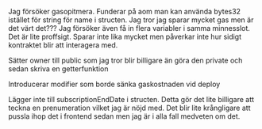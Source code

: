 Jag försöker gasopitmera. Funderar på aom man kan använda bytes32 istället för string för name i structen. Jag tror jag sparar mycket gas men är det värt det??? Jag försöker även få in flera variabler i samma minnesslot. Det är lite proffsigt. Sparar inte lika mycket men påverkar inte hur sidigt kontraktet blir att interagera med.

Sätter owner till public som jag tror blir billigare än göra den private och sedan skriva en getterfunktion

Introducerar modifier som borde sänka gaskostnaden vid deploy

Lägger inte till subscriptionEndDate i structen. Detta gör det lite billigare att teckna en prenumeration vilket jag är nöjd med. Det blir lite krångligare att pussla ihop det i frontend sedan men jag är i alla fall medveten om det.
